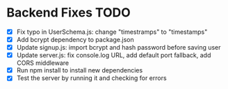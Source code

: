 # Backend Fixes TODO

- [x] Fix typo in UserSchema.js: change "timestramps" to "timestamps"
- [x] Add bcrypt dependency to package.json
- [x] Update signup.js: import bcrypt and hash password before saving user
- [x] Update server.js: fix console.log URL, add default port fallback, add CORS middleware
- [x] Run npm install to install new dependencies
- [x] Test the server by running it and checking for errors
